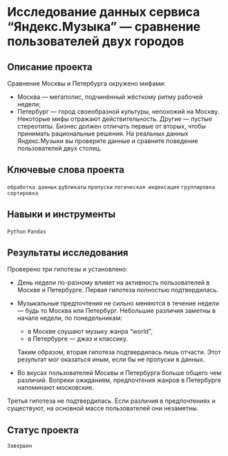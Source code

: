 # Исследование данных сервиса “Яндекс.Музыка” — сравнение пользователей двух городов

## Описание проекта

Сравнение Москвы и Петербурга окружено мифами:
- Москва — мегаполис, подчинённый жёсткому ритму рабочей недели;
- Петербург — город своеобразной культуры, непохожий на Москву.
Некоторые мифы отражают действительность. Другие — пустые стереотипы. Бизнес должен отличать первые от вторых, чтобы принимать рациональные решения. На реальных данных Яндекс.Музыки вы проверите данные и сравните поведение пользователей двух столиц.

## Ключевые слова проекта

`обработка данных` `дубликаты` `пропуски` `логическая индексация` `группировка` `сортировка`

## Навыки и инструменты

`Python` `Pandas`

## Результаты исследования

Проверено три гипотезы и установлено:

* День недели по-разному влияет на активность пользователей в Москве и Петербурге.
  Первая гипотеза полностью подтвердилась.

* Музыкальные предпочтения не сильно меняются в течение недели — будь то Москва или Петербург. Небольшие различия заметны в начале недели, по понедельникам:
    - в Москве слушают музыку жанра “world”,
    - в Петербурге — джаз и классику.
    
  Таким образом, вторая гипотеза подтвердилась лишь отчасти. Этот результат мог оказаться иным, если бы не пропуски в данных.

* Во вкусах пользователей Москвы и Петербурга больше общего чем различий. Вопреки ожиданиям, предпочтения жанров в Петербурге напоминают московские.
 
 Третья гипотеза не подтвердилась. Если различия в предпочтениях и существуют, на основной массе пользователей они незаметны.
 
 ## Статус проекта
 `Завершен`
